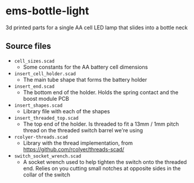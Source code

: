 # ems-bottle-light

3d printed parts for a single AA cell LED lamp that slides into a bottle neck

## Source files

- `cell_sizes.scad`
  - Some constants for the AA battery cell dimensions
- `insert_cell_holder.scad`
  - The main tube shape that forms the battery holder
- `insert_end.scad`
  - The bottom end of the holder. Holds the spring contact and the boost module PCB
- `insert_shapes.scad`
  - Library file with each of the shapes
- `insert_threaded_top.scad`
  - The top end of the holder. Is threaded to fit a 13mm / 1mm pitch thread on the threaded switch barrel we're using
- `rcolyer-threads.scad`
  - Library with the thread implementation, from https://github.com/rcolyer/threads-scad/
- `switch_socket_wrench.scad`
  - A socket wrench used to help tighten the switch onto the threaded end. Relies on you cutting small notches at opposite sides in the collar of the switch 

 